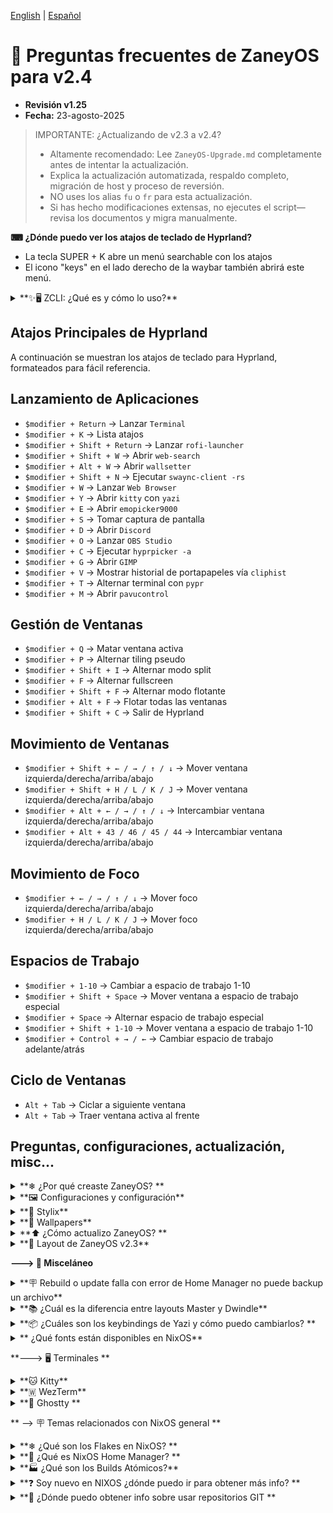 [English](FAQ.md) | [Español](FAQ.es.md)

# 💬 Preguntas frecuentes de ZaneyOS para v2.4

- **Revisión v1.25**
- **Fecha:** 23-agosto-2025

> IMPORTANTE: ¿Actualizando de v2.3 a v2.4?
> - Altamente recomendado: Lee `ZaneyOS-Upgrade.md` completamente antes de intentar la actualización.
> - Explica la actualización automatizada, respaldo completo, migración de host y proceso de reversión.
> - NO uses los alias `fu` o `fr` para esta actualización.
> - Si has hecho modificaciones extensas, no ejecutes el script—revisa los documentos y migra manualmente.

**⌨ ¿Dónde puedo ver los atajos de teclado de Hyprland?**

- La tecla SUPER + K abre un menú searchable con los atajos
- El icono "keys" en el lado derecho de la waybar también abrirá este menú.

<details>
<summary>**✨🖥️  ZCLI:  ¿Qué es y cómo lo uso?**</summary>
<div style="margin-left: 20px;">

La utilidad `zcli` es una herramienta de línea de comandos diseñada para simplificar la gestión de tu entorno `zaneyos`. Proporciona un conjunto completo de comandos para realizar tareas comunes como actualizar tu sistema, gestionar hosts, limpiar generaciones antiguas y gestionar Doom Emacs.

Para usarlo, abre una terminal y escribe `zcli` seguido de uno de los comandos listados a continuación:

## Comandos del Sistema Core:
- `cleanup`: Limpia generaciones antiguas del sistema. Puedes especificar el número de generaciones a mantener. Incluye limpieza automatizada de logs de compilaciones antiguas.
- `diag`: Crea un reporte de diagnóstico completo del sistema usando `inxi --full`, guardado en `~/diag.txt`. Perfecto para solucionar problemas.
- `list-gens`: Lista tanto generaciones de usuario como de sistema con información detallada.
- `rebuild`: Recompila la configuración del sistema NixOS con verificaciones de seguridad mejoradas y manejo de archivos de respaldo.
- `rebuild-boot`: Recompila y establece como boot por defecto (se activa en el próximo reinicio). Más seguro para cambios importantes del sistema y actualizaciones del kernel.
- `trim`: Recorta sistemas de archivos para mejorar el rendimiento del SSD con prompts de confirmación del usuario.
- `update`: Actualiza el flake y recompila el sistema con manejo de errores completo.
- `update-host`: Establece automáticamente el host y perfil en `flake.nix`. Características detección inteligente de GPU y validación de hostname.
- `add-host`: Crea configuraciones de host nuevas con detección automática de GPU, generación de hardware.nix y integración con git.
- `del-host`: Elimina configuraciones de host de forma segura con prompts de confirmación para prevenir eliminación accidental.

**Uso:** `zcli add-host [hostname] [profile]`  
**Perfiles de GPU:** `amd`, `intel`, `nvidia`, `nvidia-hybrid`, y `vm`

## Opciones Avanzadas de Compilación:
Los comandos `rebuild`, `rebuild-boot` y `update` soportan opciones mejoradas para control granular:
- `--dry, -n`: Modo preview - muestra qué se haría sin ejecutar (dry run)
- `--ask, -a`: Prompts de confirmación interactiva para operaciones críticas de seguridad
- `--cores N`: Limita operaciones de compilación a N núcleos de CPU (esencial para VMs y sistemas con recursos limitados)
- `--verbose, -v`: Habilita logs detallados de operación y salida verbose para troubleshooting
- `--no-nom`: Deshabilita nix-output-monitor para salida tradicional de línea de comandos

**Múltiples opciones pueden combinarse** para control preciso sobre tu proceso de compilación.

## Gestión de Doom Emacs:
Gestión completa del ciclo de vida de Doom Emacs con características de seguridad:
- `doom install`: Instalación automatizada de Doom Emacs usando el script get-doom con todos los paquetes requeridos
- `doom status`: Verifica el estado de instalación y muestra información de versión para verificación
- `doom remove`: Remueve la instalación de Doom Emacs de forma segura con prompts de confirmación para prevenir eliminación accidental
- `doom update`: Actualiza paquetes de Doom Emacs y configuración vía `doom sync`

**Características:** Verificaciones de seguridad integradas, manejo de errores completo y gestión automática de dependencias.

```text
❯ zcli
Error: No command provided.
ZaneyOS CLI Utility -- version 1.0.2

Usage: zcli [command] [options]

Commands:
  cleanup         - Clean up old system generations. Can specify a number to keep.
  diag            - Create a system diagnostic report.
                    (Filename: homedir/diag.txt)
  list-gens       - List user and system generations.
  rebuild         - Rebuild the NixOS system configuration.
  rebuild-boot    - Rebuild and set as boot default (activates on next restart).
  trim            - Trim filesystems to improve SSD performance.
  update          - Update the flake and rebuild the system.
  update-host     - Auto set host and profile in flake.nix.
                    (Opt: zcli update-host [hostname] [profile])

Options for rebuild, rebuild-boot, and update commands:
  --dry, -n       - Show what would be done without doing it
  --ask, -a       - Ask for confirmation before proceeding
  --cores N       - Limit build to N cores (useful for VMs)
  --verbose, -v   - Show verbose output
  --no-nom        - Don't use nix-output-monitor

Doom Emacs:
  doom install    - Install Doom Emacs using get-doom script.
  doom status     - Check if Doom Emacs is installed.
  doom remove     - Remove Doom Emacs installation.
  doom update     - Update Doom Emacs (runs doom sync).

  help            - Show this help message.
```

**Ejemplos:**
```bash
# Gestión del sistema
zcli rebuild --dry                # Muestra qué se recompilaría
zcli update --cores 4             # Actualiza con máximo 4 núcleos de CPU
zcli rebuild-boot --ask           # Recompila para boot con confirmación

# Gestión de host
zcli add-host mihost amd          # Agrega nuevo host con GPU AMD
zcli update-host                  # Detecta y actualiza info de host automáticamente

# Doom Emacs
zcli doom install                 # Instala Doom Emacs
zcli doom status                  # Verifica estado de instalación
```

</div>
</details>

## Atajos Principales de Hyprland

A continuación se muestran los atajos de teclado para Hyprland, formateados para fácil referencia.

## Lanzamiento de Aplicaciones

- `$modifier + Return` → Lanzar `Terminal`
- `$modifier + K` → Lista atajos
- `$modifier + Shift + Return` → Lanzar `rofi-launcher`
- `$modifier + Shift + W` → Abrir `web-search`
- `$modifier + Alt + W` → Abrir `wallsetter`
- `$modifier + Shift + N` → Ejecutar `swaync-client -rs`
- `$modifier + W` → Lanzar `Web Browser`
- `$modifier + Y` → Abrir `kitty` con `yazi`
- `$modifier + E` → Abrir `emopicker9000`
- `$modifier + S` → Tomar captura de pantalla
- `$modifier + D` → Abrir `Discord`
- `$modifier + O` → Lanzar `OBS Studio`
- `$modifier + C` → Ejecutar `hyprpicker -a`
- `$modifier + G` → Abrir `GIMP`
- `$modifier + V` → Mostrar historial de portapapeles vía `cliphist`
- `$modifier + T` → Alternar terminal con `pypr`
- `$modifier + M` → Abrir `pavucontrol`

## Gestión de Ventanas

- `$modifier + Q` → Matar ventana activa
- `$modifier + P` → Alternar tiling pseudo
- `$modifier + Shift + I` → Alternar modo split
- `$modifier + F` → Alternar fullscreen
- `$modifier + Shift + F` → Alternar modo flotante
- `$modifier + Alt + F` → Flotar todas las ventanas
- `$modifier + Shift + C` → Salir de Hyprland

## Movimiento de Ventanas

- `$modifier + Shift + ← / → / ↑ / ↓` → Mover ventana izquierda/derecha/arriba/abajo
- `$modifier + Shift + H / L / K / J` → Mover ventana izquierda/derecha/arriba/abajo
- `$modifier + Alt + ← / → / ↑ / ↓` → Intercambiar ventana izquierda/derecha/arriba/abajo
- `$modifier + Alt + 43 / 46 / 45 / 44` → Intercambiar ventana izquierda/derecha/arriba/abajo

## Movimiento de Foco

- `$modifier + ← / → / ↑ / ↓` → Mover foco izquierda/derecha/arriba/abajo
- `$modifier + H / L / K / J` → Mover foco izquierda/derecha/arriba/abajo

## Espacios de Trabajo

- `$modifier + 1-10` → Cambiar a espacio de trabajo 1-10
- `$modifier + Shift + Space` → Mover ventana a espacio de trabajo especial
- `$modifier + Space` → Alternar espacio de trabajo especial
- `$modifier + Shift + 1-10` → Mover ventana a espacio de trabajo 1-10
- `$modifier + Control + → / ←` → Cambiar espacio de trabajo adelante/atrás

## Ciclo de Ventanas

- `Alt + Tab` → Ciclar a siguiente ventana
- `Alt + Tab` → Traer ventana activa al frente

## Preguntas, configuraciones, actualización, misc...

<details>

<summary>**❄ ¿Por qué creaste ZaneyOS? **</summary>

<div style="margin-left: 20px;">

- Al principio, era simplemente mi configuración guardada en un repositorio GIT.
- Fue para promover NixOS y Hyprland.
- Proporcionando una configuración estable y funcional.
- Nunca fue intencionado como una distro completa de NixOS.
- El nombre `ZaneyOS` es un chiste interno entre amigos.
- La intención es que esta configuración pueda usarse como daily driver
- Desarrollar software, jugar juegos vía steam, etc.
- Mi esperanza es que sea útil, y lo modifiques para que se ajuste a tus necesidades.
- Ese es el punto clave. Hazlo tuyo.
- Crea un fork de ZaneyOS, luego modifícalo.
- Si encuentras un issue y lo arreglas, o proporcionas una nueva característica, por favor compártelo.
- ZaneyOS no es una distro. En este momento no hay planes para crear un ISO de instalación.

</div>
</details>

<details>
<summary>**🖼️ Configuraciones y configuración**</summary>

<div style="margin-left: 20px;">

<details>
<summary>**¿Cómo agrego flatpaks?**</summary>

- Edita `~/zaneyos/modules/core/flatpak.nix`
- Hay una lista de apps de ejemplo que puedes usar como plantilla

```nix
  services = {
    flatpak = {
      enable = true;

      # Lista las aplicaciones Flatpak que quieres instalar
      # Usa el ID oficial de aplicación Flatpak (ej. desde flathub.org)
      # Ejemplos:
      packages = [
        #"com.github.tchx84.Flatseal" #Gestiona permisos flatpak - siempre deberías tener esto
        #"com.rtosta.zapzap"              # Cliente de WhatsApp
        #"io.github.flattool.Warehouse"   # Gestiona flatpaks, limpia datos, remueve flatpaks y deps
        #"it.mijorus.gearlever"           # Gestiona y soporta AppImages
        #"io.github.freedoom.Phase1"      # Classic Doom FPS 1
        #"io.github.freedoom.Phase2"      # Classic Doom FPS 2
        #"io.github.dvlv.boxbuddyrs"      # Gestiona distroboxes

        # Agrega otros IDs de Flatpak aquí, ej. "org.mozilla.firefox"
      ];

      # Opcional: Actualiza Flatpaks automáticamente cuando ejecutes nixos-rebuild switch
      update.onActivation = true;
    };
  };
```

- Asegúrate de usar el nombre correcto del paquete
- Ve a `flathub.org` para verificar o usa `flatpak search PACKAGENAME`
- Guarda el archivo y haz un rebuild con el alias `fr`
- Después puedes ejecutar `flatpak list` para verificar la instalación
- Cuando ejecutas `fu` o `fr` los flatpaks también se actualizarán

</details>

<details>
<summary>**¿Cómo remuevo flatpaks?**</summary>

- Edita `~/zaneyos/modules/core/flatpak.nix`

```nix
  services = {
    flatpak = {
      enable = true;

      # Lista las aplicaciones Flatpak que quieres instalar
      # Usa el ID oficial de aplicación Flatpak (ej. desde flathub.org)
      # Ejemplos:
      packages = [
        #"com.github.tchx84.Flatseal" #Gestiona permisos flatpak - siempre deberías tener esto
        #"com.rtosta.zapzap"              # Cliente de WhatsApp
        #"io.github.flattool.Warehouse"   # Gestiona flatpaks, limpia datos, remueve flatpaks y deps
        #"it.mijorus.gearlever"           # Gestiona y soporta AppImages
        #"io.github.freedoom.Phase1"      # Classic Doom FPS 1
        #"io.github.freedoom.Phase2"      # Classic Doom FPS 2
        #"io.github.dvlv.boxbuddyrs"      # Gestiona distroboxes

        # Agrega otros IDs de Flatpak aquí, ej. "org.mozilla.firefox"
      ];

      # Opcional: Actualiza Flatpaks automáticamente cuando ejecutes nixos-rebuild switch
      update.onActivation = true;
    };
  };
```

- Remueve la línea con el paquete que quieres remover o coméntala
- Guarda el archivo y haz un rebuild con el alias `fr`
- Después puedes ejecutar `flatpak list` para verificar que los paquetes(s) estén removidos
- Nota: Las dependencias base para flatpaks permanecen una vez instaladas.

</details>

<details>
<summary>**¿Cómo cambio la waybar?**</summary>

- Ve al directorio `~/zaneyos/host/HOSTNAME`
- Edita el archivo `variables.nix`
- Encuentra la línea que comienza con `waybarChoice`
- Cambia el nombre a uno de los archivos disponibles
- `waybar-simple.nix`, `waybar-curved.nix`, o `waybar-ddubs.nix`
- Guarda el archivo y sal
- Necesitas hacer un rebuild para que el cambio sea efectivo
- Ejecuta `fr` "flake rebuild" para iniciar el proceso de rebuild

```json
# Establecer Waybar
# Incluye alternativas como waybar-simple.nix, waybar-curved.nix & waybar-ddubs.nix
waybarChoice = ../../modules/home/waybar/waybar-ddubs.nix;
```

</details>

<details>
<summary>** ¿Cómo cambio la zona horaria? **</summary>

1. En el archivo, `~/zaneyos/modules/core/system.nix`
2. Edita la línea: time.timeZone = "America/New_York";
3. Guarda el archivo y rebuild usando el alias `fr`.

</details>

<details>
<summary>**¿Cómo cambio la configuración del monitor? **</summary>

La configuración del monitor está en el archivo: `~/zaneyos/hosts/<HOSTNAME>/variables.nix`

Dentro de las comillas la sintaxis es "monitor=adaptador de video,resolución@refresh rate, auto,escala" El monitor debe estar en minúsculas. Si no estás seguro de tus dispositivos de video ejecuta `hyprctl monitors` en una CLI de terminal. La salida se verá similar a esto:

```text
hyprctl monitors
Monitor HDMI-A-1 (ID 0):
	2560x1440@143.91200 at 0x0
	description: Dell Inc. DELL S3222DGM F45WJK3
	make: Dell Inc.
	model: DELL S3222DGM
	serial: F45WJK3
	active workspace: 1 (1)
	special workspace: 0 ()
	reserved: 0 52 0 0
	scale: 1.00
	transform: 0
	focused: yes
	dpmsStatus: 1
	vrr: false
	solitary: 0
	activelyTearing: false
	directScanoutTo: 0
	disabled: false
	currentFormat: XRGB8888
	mirrorOf: none
	availableModes: 2560x1440@59.95Hz 2560x1440@143.91Hz 2560x1440@120.00Hz 1920x1200@59.95Hz 1920x1080@143.86Hz 1920x1080@120.00Hz 1920x1080@119.88Hz 1920x1080@60.00Hz 1920x1080@60.00Hz 1920x1080@59.94Hz 1920x1080@50.00Hz 1600x1200@60.00Hz 1680x1050@59.88Hz 1280x1024@75.03Hz 1280x1024@60.02Hz 1440x900@59.95Hz 1280x800@59.91Hz 1152x864@75.00Hz 1280x720@120.00Hz 1280x720@119.88Hz 1280x720@60.00Hz 1280x720@59.94Hz 1280x720@50.00Hz 1024x768@75.03Hz 1024x768@60.00Hz 800x600@75.00Hz 800x600@60.32Hz 720x576@50.00Hz 720x576@50.00Hz 720x480@60.00Hz 720x480@60.00Hz 720x480@59.94Hz 720x480@59.94Hz 640x480@75.00Hz 640x480@60.00Hz 640x480@59.94Hz 640x480@59.94Hz 720x400@70.08Hz
```

Edita la línea `extraMonitorSettings`. **Ejemplos:**

- Monitor Único: `extraMonitorSettings = "monitor=eDP-1,1920x1080@60,auto,1";`
- Monitores Múltiples:
  `extraMonitorSettings = "
            monitor=eDP-1,1920x1080@60,auto,auto
            monitor=HDMI-A-1,2560x1440@75,auto,auto
            ";`

- Para configuraciones multi-monitor más complejas, puedes usar la aplicación GUI, `nwg-displays` Esta mostrará tus monitores conectados actualmente permitiéndote usar el mouse para coincidir cómo están arreglados físicamente. Ej. qué monitor está a la izquierda, derecha, arriba o abajo. Es muy similar a la herramienta X11 basada, `arandr` Creará entonces un archivo de configuración compatible con Hyprland en `~/.config/hypr/monitors.conf`

<img align="center" width="90%" src="https://gitlab.com/Zaney/zaneyos/-/raw/main/img/nwg-displays.png" />

Después de configurar los monitores como deseas, presiona `Apply` para guardar los cambios en `~/.config/hypr/monitors.conf`\
El contenido se verá algo como esto:

```text
# Generado por nwg-displays el 2025-03-20 a las 13:13:49. No editar manualmente.
monitor=HDMI-A-1,1920x1080@74.97,2136x268,1.0
monitor=eDP-1,1920x1080@144.0,216x268,1.0
```

Solo necesitas copiar las líneas `monitor=` y pegarlas en el archivo `variables.nix` como se describe en el proceso arriba.

Una vez hecho eso. Ejecuta el comando alias `fr` para construir una nueva generación para hacer efectivos los cambios.

Más información sobre configurar monitores está disponible en el [Wiki de Hyprland](https://wiki.hyprland.org/Configuring/Monitors/)

</details>

<details>
<summary>**¿Cómo agrego aplicaciones a ZaneyOS? **</summary>

### Hay dos opciones. Una para todos los hosts que tienes, otra para un host específico.

1. Para aplicaciones que se incluirán en todos los hosts definidos edita el archivo `~/zaneyos/modules/core/packages.nix` file.

Hay una sección que comienza con: `environment.systemPackages = with pkgs;`

Seguida de una lista de paquetes. Estos son requeridos para ZaneyOS.

Te sugerimos agregar un comentario al final de los nombres de paquetes. Luego agrega tus paquetes.

```text
    ...
    virt-viewer
    wget
    ###  Mis Apps ###
    bottom
    dua
    emacs-nox
    fd
    gping
    lazygit
    lunarvim
    luarocks
    mission-center
    ncdu
    nvtopPackages.full
    oh-my-posh
    pyprland
    shellcheck
    multimarkdown
    nodejs_23
    ugrep
    zoxide
  ];
}
```

2. Para aplicaciones que serán solo en hosts específicos.

Edita el `host-packages.nix` asociado con ese host.
`~/zaneyos/hosts/<HOSTNAME>/host-packages.nix`

La parte del archivo que necesitas editar se ve como esto:

```nix
{ pkgs, ... }: {
  environment.systemPackages = with pkgs; [
    audacity
    discord
    nodejs
    obs-studio
  ];
}
```

Puedes agregar paquetes adicionales, o por ejemplo cambiar `discord` a `discord-canary` para obtener la versión beta de Discord pero solo en este host.

</details>

<details>

<summary>** Agregué los nombres de paquetes, ahora ¿cómo los instalo ? **</summary>

- Usa la utilidad `zcli`. `zcli rebuild`
- El alias legacy `fr`, Flake Rebuild está depreciado pero aún disponible

Si el rebuild se completa exitosamente, se creará una nueva generación con tus paquetes agregados.

</details>

<details>
<summary>** ¿Cómo actualizo los paquetes que ya instalé? **</summary>

- Usa la utilidad `zcli`. `zcli update`
- El `fu`, Flake Update alias está depreciado pero aún disponible
- Cualquiera de estos verificará paquetes actualizados, descargará e instalará.

</details>

<details>
<summary>** Hice un cambio a mi configuración de ZaneyOS, ¿cómo lo activo? **</summary>

- Usa la utilidad `zcli`. `zcli rebuild`
- El alias legacy `fr`, Flake Rebuild está depreciado pero aún disponible **
  NOTA: Si **creaste un nuevo archivo**
- necesitarás ejecutar un comando `git add .` en la carpeta `zaneyos`
- Si es exitoso se generará una nueva generación con tus cambios
- Un logout o reboot podría ser requerido dependiendo de qué cambiaste

</details>

<details>
<summary>** ¿Cómo puedo configurar un kernel diferente en un host específico? **</summary>

1. Tienes que editar el archivo `hardware.nix` para ese host en `~/zaneyos/hosts/HOSTNAME/hardware.nix` y override el default.
2. Cerca del top encontrarás esta sección del archivo `hardware.nix`.

```nix
boot.initrd.availableKernelModules = ["xhci_pci" "ahci" "nvme" "usbhid" "usb_storage" "sd_mod" "rtsx_usb_sdmmc"];
boot.initrd.kernelModules = [];
boot.kernelModules = ["kvm-intel"];
boot.extraModulePackages = [];
```

3. Agrega el override. Ej. para establecer el kernel a 6.12.

- `boot.kernelPackages = lib.mkForce pkgs.linuxPackages_6_12;`

4. El código actualizado se verá como esto:

```nix
boot.initrd.availableKernelModules = ["xhci_pci" "ahci" "nvme" "usbhid" "usb_storage" "sd_mod" "rtsx_usb_sdmmc"];
boot.kernelPackages = lib.mkForce pkgs.linuxPackages_6_12;
boot.initrd.kernelModules = [];
boot.kernelModules = ["kvm-intel"];
boot.extraModulePackages = [];
```

5. Usa el comando `zcli rebuild` o alias `fr` para crear una nueva generación y reboot para que tome efecto.

</details>

<details>

<summary>** ¿Cuáles son las principales opciones de Kernel en NixOS? **</summary>
NixOS ofrece varios tipos principales de kernel para adaptarse a diferentes necesidades y preferencias. A continuación están las opciones disponibles, excluyendo versiones específicas de kernel:

1. **`linuxPackages`**
   - El kernel estable default, típicamente una versión LTS (Long-Term Support).
     LTS en 25.05 (warbler) es 6.12.x Versiones más viejas, 6.6.x, 6.8.x no están soportadas.

2. **`linuxPackages_latest`**
   - El kernel mainline más reciente, que puede incluir nuevas características pero podría ser menos estable.

3. **`linuxPackages_zen`**
   - Un kernel optimizado para rendimiento con parches dirigidos a mejorar la responsividad e interactividad. Comúnmente usado por gamers y usuarios de desktop.

4. **`linuxPackages_hardened`**
   - Un kernel enfocado en seguridad con parches adicionales de hardening para protección mejorada.

5. **`linuxPackages_rt`**
   - Un kernel en tiempo real diseñado para baja latencia y aplicaciones sensibles al tiempo, como producción de audio o robótica.

6. **`linuxPackages_libre`**
   - Un kernel stripped de firmware y drivers propietarios, adhiriéndose a principios de software libre.

7. **`linuxPackages_xen_dom0`**
   - Un kernel adaptado para correr como host (dom0) en entornos de virtualización Xen.

8. **`linuxPackages_mptcp`**
   - Un kernel con soporte para Multipath TCP, útil para escenarios avanzados de networking.

</details>

<details>

<summary>** Tengo generaciones viejas que quiero borrar, ¿cómo puedo hacerlo? **</summary>

- El alias NixOS Clean Generations `ncg` removerá **TODAS** menos la más actual generación. Asegúrate de haber booted desde esa generación antes de usar este alias. También hay un schedule que removerá generaciones viejas automáticamente con el tiempo.

</details>

<details>

<summary>**¿Cómo cambio el hostname? **</summary>

Para cambiar el hostname, hay varios pasos y tendrás que reboot para hacer el cambio efectivo.

1. Copia el directorio del host que quieres renombrar a un directorio con el nuevo nombre.

- `cp -rpv ~/zaneyos/hosts/OLD-HOSTNAME ~/zaneyos/hosts/NEW-HOSTNAME`

2. Edita el archivo `~/zaneyos/flake.nix`. Cambia la línea:

- `host = "NEW-HOSTNAME"`

3. En el directorio `~/zaneyos` ejecuta `git add .` _El rebuild fallará con un error 'file not found' si olvidas este paso._

4. Usa el comando `zcli rebuild` o `fr` alias para crear una nueva generación con el nuevo hostname. Debes reboot para hacer el cambio efectivo.

</details>
<details>
<summary>** ¿Cómo deshabilito el copo de nieve giratorio al inicio? **</summary>

1. Edita el archivo `~/zaneyos/modules/core/boot.nix` file.
2. Busca:

```nix
};
  plymouth.enable = true;
};
```

3. Cámbialo a `false`
4. Ejecuta el comando `zcli rebuild` o alias `fr` para crear una nueva generación.

</details>

<details>
  <summary>** ¿Cómo configuro mi laptop híbrida con GPUs Intel/NVIDIA?  **</summary>

1. Ejecuta el script `install-zaneyos.sh` y selecciona el template `nvidia-laptop` o si configurando manualmente, establece el template en el `flake.nix` a `nvidia-prime`

2. En el archivo `~/zaneyos/hosts/HYBRID-HOST/variables.nix` necesitarás establecer los PCI IDs para las GPUs Intel y NVIDIA. Refiérete a [esta página](https://nixos.wiki/wiki/Nvidia) para ayudar a determinar esos valores.

3. Una vez que todo esté configurado apropiadamente, usa el alias Flake Rebuild `fr` para crear una nueva generación.

4. En el archivo `~/zaneyos/modules/home/hyprland/config.nix` hay un ENV setting`"AQ_DRM_DEVICES,/dev/dri/card0:/dev/dri/card1:/dev/dri/card2"` Esto establece la GPU primaria y secundaria. Usando la info del weblink arriba podrías tener que cambiar el orden de estos valores.

</details>

</div>

</details>

<details>
<summary>**🎨 Stylix**</summary>

<div style="margin-left: 20px;">

<details>
<summary>¿Cómo habilito o deshabilito Stylix? </summary>

- Para Habilitar:

1. Edita el archivo `~/zaneyos/modules/core/stylix.nix` file.
2. Comenta desde `base16Scheme` hasta el `};` después de `base0F`

```nix
# Opciones de Styling
  stylix = {
    enable = true;
    image = ../../wallpapers/Anime-girl-sitting-night-sky_1952x1120.jpg;
    #image = ../../wallpapers/Rainnight.jpg;
    #image = ../../wallpapers/zaney-wallpaper.jpg;
    #  base16Scheme = {
    #  base00 = "282936";
    #  base01 = "3a3c4e";
    #  base02 = "4d4f68";
    #  base03 = "626483";
    #  base04 = "62d6e8";
    #  base05 = "e9e9f4";
    #  base06 = "f1f2f8";
    #  base07 = "f7f7fb";
    #  base08 = "ea51b2";
    #  base09 = "b45bcf";
    #  base0A = "00f769";
    #  base0B = "ebff87";
    #  base0C = "a1efe4";
    #  base0D = "62d6e8";
    #  base0E = "b45bcf";
    #  base0F = "00f769";
    #};
    polarity = "dark";
    opacity.terminal = 1.0;
    cursor = {
      package = pkgs.bibata-cursors;
      name = "Bibata-Modern-Ice";
      size = 24;
    };
```

3. Selecciona la imagen que quieres que `stylix` use para la paleta de colores.
4. Ejecuta el comando `zcli rebuild` o `fr` alias para crear una nueva generación con este esquema de colores.

- Para deshabilitar descomenta

1. Edita el archivo `~/zaneyos/modules/core/stylix.nix` file.
2. Descomenta desde `base16Scheme` hasta el `};` después de `base0F`

```nix
  base16Scheme = {
   base00 = "282936";
   base01 = "3a3c4e";
   base02 = "4d4f68";
   base03 = "626483";
   base04 = "62d6e8";
   base05 = "e9e9f4";
   base06 = "f1f2f8";
   base07 = "f7f7fb";
   base08 = "ea51b2";
   base09 = "b45bcf";
   base0A = "00f769";
   base0B = "ebff87";
   base0C = "a1efe4";
   base0D = "62d6e8";
   base0E = "b45bcf";
   base0F = "00f769";
 };
```

3. Ejecuta el comando `zcli rebuild` o `fr` alias para construir una nueva generación con el dracula default o establece tus propios colores custom

</details>

<details>
  <summary>¿Cómo cambio la imagen que Stylix usa para tematizar?</summary>

1. Edita el archivo `~/zaneyos/hosts/HOSTNAME/varibles.nix`
2. Cambia el `stylixImage =` al nombre del archivo que quieres usar. Los wallpapers están en `~/zaneyos/wallpapers`

```nix
# Establecer Imagen Stylix
stylixImage = ../../wallpapers/AnimeGirlNightSky.jpg;
```

</details>

</div>

</details>

<details>
<summary>**🌃 Wallpapers**</summary>

<div style="margin-left: 20px;">

<details>
<summary>**  ¿Cómo agrego más wallpapers? **</summary>

- Los wallpapers se almacenan en el directorio `~/zaneyos/wallpapers`.
- Simplemente copia los nuevos a ese directorio.
- Debes hacer un rebuild después de agregar nuevos wallpapers.
- Ejecuta el comando `zcli rebuild` o alias `fr` en la CLI.

</details>

<details>

<summary>** ¿Cómo cambio el fondo? **</summary>

- SUPER + ALT + W seleccionará un nuevo fondo

</details>

<details>

<summary>**  ¿Cómo puedo establecer un temporizador para cambiar el wallpaper automáticamente?  **</summary>

1. Edita el archivo `~/zaneyos/modules/home/hyprland/config.nix` file.
2. Comenta la línea `sleep 1.5 && swww img ...`
3. Agrega nueva línea después de eso con `sleep 1 && wallsetter`

```json
settings = {
      exec-once = [
        "dbus-update-activation-environment --all --systemd WAYLAND_DISPLAY XDG_CURRENT_DESKTOP"
        "systemctl --user import-environment WAYLAND_DISPLAY XDG_CURRENT_DESKTOP"
        "killall -q swww;sleep .5 && swww init"
        "killall -q waybar;sleep .5 && waybar"
        "killall -q swaync;sleep .5 && swaync"
        "nm-applet --indicator"
        "lxqt-policykit-agent"
        "pypr &"
        #"sleep 1.5 && swww img /home/${username}/Pictures/Wallpapers/zaney-wallpaper.jpg"
        "sleep 1 && wallsetter"
      ];
```

4. Ejecuta el comando `zcli rebuild` o alias `fr` para crear una nueva generación.
5. Necesitarás logout o reboot para que el cambio sea efectivo.

</details>

<details>

<summary>**¿Cómo cambio el intervalo en que cambia el wallpaper?  **</summary>

1. Edita el archivo `~/zaneyos/modules/home/scripts/wallsetter`
2. Cambia el valor `TIMEOUT =` . Está en segundos.
3. Ejecuta el comando `zcli rebuild` o alias `fr`, para crear una nueva generación.
4. Necesitarás logout o reboot para que el cambio sea efectivo.

</details>

</div>

</details>

<details>
<summary>**⬆ ¿Cómo actualizo ZaneyOS?  **</summary>

<div style="margin-left: 20px;">

<details>
<summary> Para versión v2.3 </summary>

Altamente recomendado: Lee `ZaneyOS-Upgrade.md` antes de proceder. Detalla el upgrade automatizado seguro, respaldo, y proceso de revert.

Usa el upgrade automatizado v2.3 → v2.4. Ve `ZaneyOS-Upgrade.md` y `UPGRADE-2.3-to-2.4.md`. Para evitar sobrescribir tu config antes de crear un respaldo, fetch solo el script sin modificar tu working tree:

- Git (recomendado):
```bash
git -C ~/zaneyos fetch origin
git -C ~/zaneyos show origin/main:upgrade-2.3-to-2.4.sh > ~/upgrade-2.3-to-2.4.sh
chmod +x ~/upgrade-2.3-to-2.4.sh
```
- Curl:
```bash
curl -fsSL https://gitlab.com/zaney/zaneyos/-/raw/main/upgrade-2.3-to-2.4.sh -o ~/upgrade-2.3-to-2.4.sh
chmod +x ~/upgrade-2.3-to-2.4.sh
```
Luego ejecuta el script: `~/upgrade-2.3-to-2.4.sh`. Creará un respaldo completo antes de cambiar branches y migrará tus hosts de forma segura desde el respaldo.

**IMPORTANTE:**
- NO uses los alias `fu` o `fr` para este upgrade; el script usa un boot build seguro.
- Si has hecho modificaciones extensas, no ejecutes el script. Lee los docs arriba y migra manualmente en su lugar.

</details>

<details>
  <summary> Para versiones v2.0->2.2 </summary>

1. Primero respaldo tu directorio `zaneyos` existente. ej.
   `cp -r ~/zaneyos ~/zaneyos-backup`

2. No hay update directo. Cuando clones la nueva config los archivos de config y layout han cambiado.

3. Necesitas instalar zaneyos como una nueva install. `./install-zaneyos.sh`

4. Una vez que el build se complete y hayas rebooted puedes revisar el nuevo layout y decidir si algún cambio que hiciste en la versión anterior puede ser migrado a v2.3.

</details>

<details>
  <summary> Para versión v1.x </summary>

1. El layout y configuración son completamente diferentes. Virtualmente nada de 1.x es aplicable a v2.3.

2. Respalda tu directorio `zaneyos` ej. `cp -r ~/zaneyos ~/zaneyos-backup`

3. Ejecuta el script `./install-zaneyos.sh` y sigue las nuevas instrucciones de install.

</details>

<details>
<summary> ¿Cómo sé cuándo se lanza una nueva versión de ZaneyOS? </summary>

Será anunciado en el servidor Discord de Zaney [Discord](https://discord.gg/W7efsSDS).

</details>

</div>

</details>

</div>

<details><summary>**📂 Layout de ZaneyOS v2.3**</summary>

<div style="margin-left: 25px;">

** 📂 ~/zaneyos **

```text
~/zaneyos/
    ├── hosts/                      # Carpeta donde se guardan configs de host
    │   ├── default                 # Template de host default
    │   └── nixstation              # Host de Zaney 
    ├── img/                        # Imágenes para README.md
    ├── modules/                    # Archivos de config Core, HomeMgr, drivers
    │   └── drivers/                # Configs AMD,NVIDA,Intel,VM
    │   └── core/                   # Servicios, paquetes, fonts, etc
    │   └── home/                   # Archivos de config Home Manager
    │    ├── fastfetch/             # Config Fastfetch 
    │    ├── hyprland/              # Configs Hyrprland
    │    ├── rofi/                  # Configs de menú rofi
    │    ├── scripts/               # screenshots, wallpaper, etc.
    │    ├── waybar/                # Configs waybar en formato NIX
    │    ├── wlogout/               # Tema, config para menú logout
    │    ├── yazi/                  # Archivo config de filemgr TUI
    │    └── zsh/                   # Tema y settings para ZSH
    ├── profiles/                   # Templates de hardware video
    │    ├── amd/                   # Configs video AMD
    │    ├── intel/                 # Configs video Intel
    │    ├── nvidia/                # Configs video NVIDIA discrete
    │    ├── nvidia-laptop/         # Configs video NVIDIA Hybrid
    │    └── vm/                    # Configs Virtual Machine
    ├── wallpapers/                 # Agrega tus wallpapers aquí 
    ├── CHANGELOG.md                # Lista de cambios
    ├── CONTRIBUTING.md             # Cómo puedes ayudar 
    ├── FAQ.md                      # Preguntas Frecuentes
    ├── flake.lock                  # Guarda info de versión de todos los paquetes instalados
    ├── flake.nix                   # flake que controla config ZaneyOS
    ├── install-zaneyos.sh          # Script de install para ZaneyOS
    ├── LICENSE                     # Licencia MIT que usa ZaneyOS
    └── README.md                   # Documento introductorio para ZaneyOS
```

</div>

</details>

**---> 🧰 Misceláneo**

<details>

<summary>**🪧 Rebuild o update falla con error de Home Manager no puede backup un archivo**</summary>

<div style="margin-left: 20px;">
<br>

**Update**
<br>

- Usando el comando `zcli rebuild` o `zcli upgrade` buscará este archivo causando fallos de rebuild
- Si encuentras otros archivos que causan esto puedes agregarlos en el `zaneyos/modules/home/scripts/default.nix`
  <br>

```text
May 08 18:33:57 explorer hm-activate-dwilliams[92420]: Please do one of the following:
May 08 18:33:57 explorer hm-activate-dwilliams[92420]: - Move or remove the above files and try again.
May 08 18:33:57 explorer hm-activate-dwilliams[92420]: - In standalone mode, use 'home-manager switch -b backup' to back up
May 08 18:33:57 explorer hm-activate-dwilliams[92420]:   files automatically.
May 08 18:33:57 explorer hm-activate-dwilliams[92420]: - When used as a NixOS or nix-darwin module, set
May 08 18:33:57 explorer hm-activate-dwilliams[92420]:     'home-manager.backupFileExtension'
May 08 18:33:57 explorer hm-activate-dwilliams[92420]:   to, for example, 'backup' and rebuild.
May 08 18:33:57 explorer systemd[1]: home-manager-dwilliams.service: Main process exited, code=exited, status=1/FAILURE
May 08 18:33:57 explorer systemd[1]: home-manager-dwilliams.service: Failed with result 'exit-code'.
May 08 18:33:57 explorer systemd[1]: Failed to start Home Manager environment for dwilliams.
```

- Hay un script `hm-find` Que buscará en el journal y si lo encuentra,
- Te promptará para borrar estos backups
- También crea un log
- Nota: El script no es perfecto
- Si obtienes este msg pero `hm-find` no reporta ninguno tendrás que buscar manualmente ej `journalctl | grep hm-activate`
- Puedes entonces redo tu rebuild
- Usa el comando `zcli rebuild` o `fr` para `flake rebuild`
- El flake ya ha sido actualizado

</div>
</details>

<details>

<summary>**📚 ¿Cuál es la diferencia entre layouts Master y Dwindle**</summary>

<div style="margin-left: 20px;">
<br>

**1. Layout Master**

- El layout **Master** divide el workspace en dos áreas principales:
  - Un **área master** para la ventana primaria, que toma una porción más grande de la pantalla.
  - Un **área stack** para todas las otras ventanas, que están tiled en el espacio restante.
- Este layout es ideal para workflows donde quieres enfocarte en una ventana main mientras mantienes otras accesibles.

**2. Layout Dwindle**

- El layout **Dwindle** es un layout de tiling basado en árbol binario:
  - Cada nueva ventana split el espacio disponible dinámicamente, alternando entre splits horizontales y verticales.
  - Los splits son determinados por el aspect ratio del contenedor padre (ej. splits más anchos horizontalmente, más altos verticalmente).
- Este layout es más dinámico y distribuye espacio equitativamente entre todas las ventanas.

---

**Cómo Verificar el Layout Actual**

Para verificar cuál layout está activo actualmente, usa el comando `hyprctl`:

`hyprctl getoption general:layout`

</details>
</div>

</details>

<details>
<summary>**📦 ¿Cuáles son los keybindings de Yazi y cómo puedo cambiarlos? **</summary>

<div style="margin-left: 20px;"> <br>

El archivo de configuración de Yazi está localizado en `~/zaneyos/modules/home/yazi.nix`

Yazi está configurado como VIM y motions VIM

El keymap está en el archivo `~/zaneyos/modules/home/yazi/keymap.toml` file

</div>
</details>

<details>

<summary>** ¿Qué fonts están disponibles en NixOS**</summary>

```nix
{pkgs, ...}: {
  fonts = {
    packages = with pkgs; [
      dejavu_fonts
      fira-code
      fira-code-symbols
      font-awesome
      hackgen-nf-font
      ibm-plex
      inter
      jetbrains-mono
      material-icons
      maple-mono.NF
      minecraftia
      nerd-fonts.im-writing
      nerd-fonts.blex-mono
      noto-fonts
      noto-fonts-emoji
      noto-fonts-cjk-sans
      noto-fonts-cjk-serif
      noto-fonts-monochrome-emoji
      powerline-fonts
      roboto
      roboto-mono
      symbola
      terminus_font
      # NERD fonts 
      nerd-fonts.0xproto
      nerd-fonts._3270
      nerd-fonts.agave
      nerd-fonts.anonymice
      nerd-fonts.arimo
      nerd-fonts.aurulent-sans-mono
      nerd-fonts.bigblue-terminal
      nerd-fonts.bitstream-vera-sans-mono
      nerd-fonts.blex-mono
      nerd-fonts.caskaydia-cove
      nerd-fonts.caskaydia-mono
      nerd-fonts.code-new-roman
      nerd-fonts.comic-shanns-mono
      nerd-fonts.commit-mono
      nerd-fonts.cousine
      nerd-fonts.d2coding
      nerd-fonts.daddy-time-mono
      nerd-fonts.departure-mono
      nerd-fonts.dejavu-sans-mono
      nerd-fonts.droid-sans-mono
      nerd-fonts.envy-code-r
      nerd-fonts.fantasque-sans-mono
      nerd-fonts.fira-code
      nerd-fonts.fira-mono
      nerd-fonts.geist-mono
      nerd-fonts.go-mono
      nerd-fonts.gohufont
      nerd-fonts.hack
      nerd-fonts.hasklug
      nerd-fonts.heavy-data
      nerd-fonts.hurmit
      nerd-fonts.im-writing
      nerd-fonts.inconsolata
      nerd-fonts.inconsolata-go
      nerd-fonts.inconsolata-lgc
      nerd-fonts.intone-mono
      nerd-fonts.iosevka
      nerd-fonts.iosevka-term
      nerd-fonts.iosevka-term-slab
      nerd-fonts.jetbrains-mono
      nerd-fonts.lekton
      nerd-fonts.liberation
      nerd-fonts.lilex
      nerd-fonts.martian-mono
      nerd-fonts.meslo-lg
      nerd-fonts.monaspace
      nerd-fonts.monofur
      nerd-fonts.monoid
      nerd-fonts.mononoki
      nerd-fonts.mplus
      nerd-fonts.noto
      nerd-fonts.open-dyslexic
      nerd-fonts.overpass
      nerd-fonts.profont
      nerd-fonts.proggy-clean-tt
      nerd-fonts.recursive-mono
      nerd-fonts.roboto-mono
      nerd-fonts.shure-tech-mono
      nerd-fonts.sauce-code-pro
      nerd-fonts.space-mono
      nerd-fonts.symbols-only
      nerd-fonts.terminess-ttf
      nerd-fonts.tinos
      nerd-fonts.ubuntu
      nerd-fonts.ubuntu-mono
      nerd-fonts.ubuntu-sans
      nerd-fonts.victor-mono
      nerd-fonts.zed-mono

    ];
  };
}
```

</details>

**---> 🖥️ Terminales **

<details>
<summary>**🐱  Kitty**</summary>

<details>

<summary>Mi cursor en Kitty es "janky" y salta alrededor. ¿Cómo lo arreglo?</summary>

- Esa característica se llama "cursor_trail" en el archivo `~/zaneyos/modules/home/kitty.nix`.

1. Edita ese archivo y cambia el `cursor_trail 1` a `cursor_trail 0` o comenta esa línea.
2. Usa el alias `zcli rebuild` o `fr` para crear una nueva generación con el cambio.

</details>

<details>
  <summary>¿Cuáles son los keybindings de Kitty y cómo puedo cambiarlos?</summary>

Los bindings de kitty están configurados en `~/zaneyos/modules/home/kitty.nix`

Los defaults son:

```text
    # Clipboard
    map ctrl+shift+v        paste_from_selection
    map shift+insert        paste_from_selection

    # Scrolling
    map ctrl+shift+up        scroll_line_up
    map ctrl+shift+down      scroll_line_down
    map ctrl+shift+k         scroll_line_up
    map ctrl+shift+j         scroll_line_down
    map ctrl+shift+page_up   scroll_page_up
    map ctrl+shift+page_down scroll_page_down
    map ctrl+shift+home      scroll_home
    map ctrl+shift+end       scroll_end
    map ctrl+shift+h         show_scrollback

    # Gestión de ventana
    map alt+n               new_window_with_cwd      #Abre nueva ventana en directorio actual
    #map alt+n               new_os_window           #Abre nueva ventana en $HOME dir
    map alt+w               close_window
    map ctrl+shift+enter    launch --location=hsplit
    map ctrl+shift+s        launch --location=vsplit
    map ctrl+shift+]        next_window
    map ctrl+shift+[        previous_window
    map ctrl+shift+f        move_window_forward
    map ctrl+shift+b        move_window_backward
    map ctrl+shift+`        move_window_to_top
    map ctrl+shift+1        first_window
    map ctrl+shift+2        second_window
    map ctrl+shift+3        third_window
    map ctrl+shift+4        fourth_window
    map ctrl+shift+5        fifth_window
    map ctrl+shift+6        sixth_window
    map ctrl+shift+7        seventh_window
    map ctrl+shift+8        eighth_window
    map ctrl+shift+9        ninth_window
    map ctrl+shift+0        tenth_window

    # Gestión de tab
    map ctrl+shift+right    next_tab
    map ctrl+shift+left     previous_tab
    map ctrl+shift+t        new_tab
    map ctrl+shift+q        close_tab
    map ctrl+shift+l        next_layout
    map ctrl+shift+.        move_tab_forward
    map ctrl+shift+,        move_tab_backward

    # Misceláneo
    map ctrl+shift+up      increase_font_size
    map ctrl+shift+down    decrease_font_size
    map ctrl+shift+backspace restore_font_size
```

</details>
</details>

<details>

<summary>**🇼  WezTerm**</summary>

<div style="margin-left: 20px;">

<details>

<summary>¿Cómo habilito WezTerm?</summary>

Edita el `/zaneyos/modules/home/wezterm.nix` Cambia `enable = false` a `enable = true;`\
Guarda el archivo y rebuild zaneyos con el comando `zcli rebild` o el alias `fr`

```
{pkgs, ...}: {
  programs.wezterm = {
    enable = false;
    package = pkgs.wezterm;
  };
```

</details>

<details>
  <summary>¿Cuáles son los keybindings de WezTerm y cómo puedo cambiarlos?</summary>

Los bindings de kitty están configurados en `~/zaneyos/modules/home/wezterm.nix`

Los defaults son:

```text
ALT es la tecla META definida para WezTerm
  -- Gestión de tab
ALT + t                 Abrir nuevo Tab
ALT + w                 Cerrar Tab actual
ALT + n                 Mover a siguiente Tab
ALT + p                 Mover a Tab anterior 
  -- Gestión de pane
ALT + v                 Crear Split Vertical
ALT + h                 Crear Split Horizontal
ALT + q                 Cerrar Pane Actual
   -- Navegación de pane (mover entre panes con ALT + Arrows)
ALT + Left Arrow        Mover a pane -- Izquierda
ALT + Right Arrow       Mover a pane -- Derecha
ALT + Down Arrow        Mover a pane -- Abajo
ALT + Up Arrow          Mover a pane -- Arriba
```

</details>
</div>
</details>

<details>
<summary>**👻 Ghostty **</summary>

<div style="margin-left: 20px;">

<details>
<summary> ¿Cómo habilito el terminal ghostty? </summary>

1. Edita el archivo `~/zaneyos/modules/home/ghostty.nix` file.
2. Cambia `enable = true;`
3. Ejecuta el alias `fr` para crear una nueva generación.

</details>

<details>

<summary> ¿Cómo cambio el tema de ghostty?   </summary>

1. Edita el archivo `~/zaneyos/modules/home/ghostty.nix` file.
2. Hay varios temas de ejemplo incluidos pero comentados.

```text
#theme = Aura
theme = Dracula
#theme = Aardvark Blue
#theme = GruvboxDarkHard
```

3. Comenta `Dracula` y descomenta uno de los otros o agrega uno de los muchos temas de ghostty.

</details>

<details>
<summary> ¿Cuáles son los keybindings default de ghostty?  </summary>

```text
 # keybindings
    keybind = alt+s>r=reload_config
    keybind = alt+s>x=close_surface

    keybind = alt+s>n=new_window

    # tabs
    keybind = alt+s>c=new_tab
    keybind = alt+s>shift+l=next_tab
    keybind = alt+s>shift+h=previous_tab
    keybind = alt+s>comma=move_tab:-1
    keybind = alt+s>period=move_tab:1

    # quick tab switch
    keybind = alt+s>1=goto_tab:1
    keybind = alt+s>2=goto_tab:2
    keybind = alt+s>3=goto_tab:3
    keybind = alt+s>4=goto_tab:4
    keybind = alt+s>5=goto_tab:5
    keybind = alt+s>6=goto_tab:6
    keybind = alt+s>7=goto_tab:7
    keybind = alt+s>8=goto_tab:8
    keybind = alt+s>9=goto_tab:9

    # split
    keybind = alt+s>\=new_split:right
    keybind = alt+s>-=new_split:down

    keybind = alt+s>j=goto_split:bottom
    keybind = alt+s>k=goto_split:top
    keybind = alt+s>h=goto_split:left
    keybind = alt+s>l=goto_split:right

    keybind = alt+s>z=toggle_split_zoom

    keybind = alt+s>e=equalize_splits
```

</details>
</div>
</details>

**
--> 🪧  Temas relacionados con NixOS general
**

<details>
<summary>**❄  ¿Qué son los Flakes en NixOS? **</summary>

<div style="margin-left: 20px;">

**Flakes** son una característica del package manager Nix que simplifica y estandariza cómo se gestionan configuraciones, dependencias y paquetes. Si estás familiarizado con herramientas como `package.json` en JavaScript o `Cargo.toml` en Rust, flakes sirven un propósito similar en el ecosistema Nix.

** Características Clave de Flakes: **

1. **Pin Dependencias**:
   - Flakes lock las versiones de dependencias en un archivo `flake.lock`, asegurando reproducibilidad entre sistemas.

2. **Estandarizar Configuraciones**:
   - Usan un archivo `flake.nix` para definir cómo build, run o deploy un proyecto o sistema, haciendo setups más predecibles.

3. **Mejorar Usabilidad**:
   - Flakes simplifican compartir y reusar configuraciones entre diferentes sistemas o proyectos proporcionando una estructura consistente.

En esencia, flakes ayudan a gestionar setups de NixOS o proyectos basados en Nix de una manera más portable y confiable.

</div>

</details>

<details>
<summary>**🏡  ¿Qué es NixOS Home Manager? **</summary>

**Home Manager** es una herramienta poderosa en el ecosistema Nix que te permite gestionar configuraciones y entornos específicos de usuario de manera declarativa. Con Home Manager, puedes simplificar el setup de dotfiles, settings de shell, aplicaciones y paquetes de sistema para tu perfil de usuario.

### Características Clave de Home Manager:

1. **Configuración Declarativa**:
   - Define todos tus settings y preferencias en un solo archivo `home.nix`, haciendo fácil trackear, compartir y replicar tu setup.

2. **Soporte Cross-Distribution**:
   - Home Manager funciona no solo en NixOS sino también en otras distribuciones Linux y macOS, permitiéndote estandarizar configuraciones entre dispositivos.

3. **Gestión de Entorno de Usuario**:
   - Gestiona aplicaciones, variables de entorno, configuraciones de shell y más—todo aislado a tu perfil de usuario.

### ¿Por Qué Usar Home Manager?

Home Manager simplifica la gestión de sistema ofreciendo consistencia, reproducibilidad y portabilidad. Ya sea que estés customizando tu entorno de desarrollo o compartiendo configuraciones entre máquinas, proporciona una manera eficiente de adaptar tu experiencia de usuario.

</details>

<details>
<summary>**🏭  ¿Qué son los Builds Atómicos?**</summary>

**Builds atómicos** en NixOS aseguran que cualquier cambio de sistema (como instalar software o actualizar la configuración) se aplique de manera segura y fail-proof. Esto significa que una actualización de sistema es completamente exitosa o no tiene efecto alguno, eliminando el riesgo de un estado de sistema parcialmente aplicado o roto.

### Cómo Funcionan los Builds Atómicos:

1. **Generación de Sistema Inmutable**:
   - Cada cambio de configuración crea una nueva "generación" del sistema, mientras las previas permanecen intactas. Puedes fácilmente rollback a una generación anterior si algo sale mal.

2. **Comportamiento Transaccional**:
   - Similar a transacciones de database, los cambios se aplican atómicamente: o tienen éxito y se convierten en el nuevo sistema activo, o fallan y dejan el sistema actual sin cambios.

3. **Rollbacks Sin Problemas**:
   - En caso de errores o issues, puedes reboot y seleccionar una generación previa de sistema desde el menú de boot para retornar a un estado funcional.

### Beneficios de Builds Atómicos:

- **Confiabilidad**: Tu sistema está siempre en un estado consistente, incluso si un cambio de configuración falla.
- **Reproducibilidad**: La misma configuración siempre producirá el mismo estado de sistema, haciendo fácil debuggear o replicar.
- **Facilidad de Rollback**: Revertir a una configuración funcional es tan simple como reboot y seleccionar la generación previa.

### ¿Por Qué NixOS Usa Builds Atómicos?

Esta característica es un cornerstone de la filosofía de diseño declarativo y reproducible de NixOS, asegurando que la gestión de sistema sea predecible y sin estrés.

</details>

<details>
<summary>**❓ Soy nuevo en NIXOS ¿dónde puedo ir para obtener más info? **</summary>

- [NIXOS Config Guide](https://www.youtube.com/watch?v=AGVXJ-TIv3Y&t=34s)
- [VIMJOYER YouTube Channel](https://www.youtube.com/@vimjoyer/videos)
- [Librephoenix YouTube Channel](https://www.youtube.com/@librephoenix)
- [8 Part Video Series on NIXOS](https://www.youtube.com/watch?v=QKoQ1gKJY5A&list=PL-saUBvIJzOkjAw_vOac75v-x6EzNzZq-)
- [Great guide for NixOS and Flakes](https://nixos-and-flakes.thiscute.world/preface)

</details>

<details>
<summary>**🏤 ¿Dónde puedo obtener info sobre usar repositorios GIT  **</summary>

- [Managing NIXOS config with GIT](https://www.youtube.com/watch?v=20BN4gqHwaQ)
- [GIT for dummies](https://www.youtube.com/watch?v=K6Q31YkorUE)
- [How GIT works](https://www.youtube.com/watch?v=e9lnsKot_SQ)
- [In depth 1hr video on GIT](https://www.youtube.com/watch?v=S7XpTAnSDL4&t=123s)

</details>

</div>

</details>